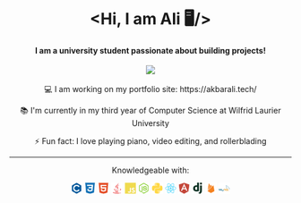 
<h1 align="center">&ltHi, I am Ali 🖥️/&gt;</h1>
<h4 align="center">I am a university student passionate about building projects!</h2>

<p align="center">
  <img src="https://user-images.githubusercontent.com/91800364/219356288-9f414cc9-46e3-4fb2-9a18-ec4f13f83973.gif" />
</p>

<p align="center">
  💻 I am working on my portfolio site: https://akbarali.tech/
</p>
<p align="center">
  📚 I'm currently in my third year of Computer Science at Wilfrid Laurier University
</p>
<p align="center">
   ⚡ Fun fact: I love playing piano, video editing, and rollerblading
</p>

<hr/>



<p align="center">Knowledgeable with:</p>
<p align="center">
  <img src="https://github.com/devicons/devicon/blob/master/icons/c/c-plain.svg" alt="c" width="20" height="20" /> 
  <img src="https://github.com/devicons/devicon/blob/master/icons/css3/css3-plain.svg" alt="css3" width="20" height="20" />
  <img src="https://github.com/devicons/devicon/blob/master/icons/html5/html5-plain.svg" alt="html5" width="20" height="20" />
  <img src="https://github.com/devicons/devicon/blob/master/icons/java/java-plain.svg" alt="java" width="20" height="20" />
  <img src="https://github.com/devicons/devicon/blob/master/icons/javascript/javascript-plain.svg" alt="javascript" width="20" height="20" />
  <img src="https://github.com/devicons/devicon/blob/master/icons/nodejs/nodejs-plain.svg" alt="nodejs" width="20" height="20" />
  <img src="https://github.com/devicons/devicon/blob/master/icons/python/python-plain.svg" alt="python" width="20" height="20" />
  <img src="https://github.com/devicons/devicon/blob/master/icons/react/react-original.svg" alt="react" width="20" height="20" />
  <img src="https://github.com/devicons/devicon/blob/master/icons/angularjs/angularjs-plain.svg" alt="angular" width="20" height="20" />
  <img src="https://github.com/devicons/devicon/blob/master/icons/django/django-plain.svg" alt="django" width="20" height="20" />
  <img src="https://github.com/devicons/devicon/blob/master/icons/firebase/firebase-plain.svg" alt="firebase" width="20" height="20" />
  <img src="https://github.com/devicons/devicon/blob/master/icons/mysql/mysql-original-wordmark.svg" alt="sql" width="20" height="20" />
</p>

